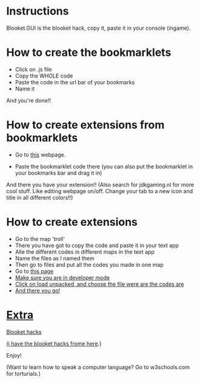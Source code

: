 # Instructions
Blooket.GUI is the blooket hack, copy it, paste it in your console (ingame).

# How to create the bookmarklets
<ul>
  <li>Click on .js file</li>
  <li>Copy the WHOLE code</li>
  <li>Paste the code in the url bar of your bookmarks</li>
  <li>Name it</li>
</ul>
 And you're done!!


# How to create extensions from bookmarklets
<ul>
  <li><p>Go to <a href="http://sandbox.self.li/bookmarklet-to-extension">this</a> webpage.</p></li>
  <li>Paste the bookmarklet code there (you can also put the bookmarklet in your bookmarks bar and drag it in)</li>
</ul>
  And there you have your extension!!
(Also search for jdkgaming.nl for more cool stuff. Like editing webpage on/off. Change your tab to a new icon and title in all different colors!!)

# How to create extensions
<ul>
  <li>Go to the map 'troll'</li>
  <li>There you have got to copy the code and paste it in your text app</li>
  <li>Alle the different codes in different maps in the text app</li>
  <li>Name the files as I named them</li>
  <li>Then go to files and put all the codes you made in one map</li>
  <li>Go to <a href="chrome://extensions/">this page</li>
  <li>Make sure you are in developer mode</li>
  <li>Click on load unpacked, and choose the file were are the codes are</li>
  <li>And there you go!</li>
</ul>

# Extra
Blooket hacks

(i have the blooket hacks frome <a href="https://github.com/DannyDan0167/Blooket-Cheats/blob/main/gui.min.js">here</a>.)

Enjoy!

(Want to learn how to speak a computer language? Go to w3schools.com for torturials.)







